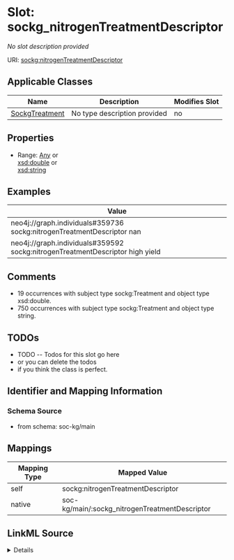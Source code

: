 

# Slot: sockg_nitrogenTreatmentDescriptor


_No slot description provided_





URI: [sockg:nitrogenTreatmentDescriptor](http://www.semanticweb.org/sockg/ontologies/2024/0/soil-carbon-ontology/nitrogenTreatmentDescriptor)



<!-- no inheritance hierarchy -->





## Applicable Classes

| Name | Description | Modifies Slot |
| --- | --- | --- |
| [SockgTreatment](../classes/SockgTreatment.md) | No type description provided |  no  |







## Properties

* Range: [Any](../classes/Any.md)&nbsp;or&nbsp;<br />[xsd:double](http://www.w3.org/2001/XMLSchema#double)&nbsp;or&nbsp;<br />[xsd:string](http://www.w3.org/2001/XMLSchema#string)






## Examples

| Value |
| --- |
| neo4j://graph.individuals#359736 sockg:nitrogenTreatmentDescriptor nan |
| neo4j://graph.individuals#359592 sockg:nitrogenTreatmentDescriptor high yield |

## Comments

* 19 occurrences with subject type sockg:Treatment and object type xsd:double.
* 750 occurrences with subject type sockg:Treatment and object type string.

## TODOs

* TODO -- Todos for this slot go here
* or you can delete the todos
* if you think the class is perfect.

## Identifier and Mapping Information







### Schema Source


* from schema: soc-kg/main




## Mappings

| Mapping Type | Mapped Value |
| ---  | ---  |
| self | sockg:nitrogenTreatmentDescriptor |
| native | soc-kg/main/:sockg_nitrogenTreatmentDescriptor |




## LinkML Source

<details>
```yaml
name: sockg_nitrogenTreatmentDescriptor
description: No slot description provided
todos:
- TODO -- Todos for this slot go here
- or you can delete the todos
- if you think the class is perfect.
comments:
- 19 occurrences with subject type sockg:Treatment and object type xsd:double.
- 750 occurrences with subject type sockg:Treatment and object type string.
examples:
- value: neo4j://graph.individuals#359736 sockg:nitrogenTreatmentDescriptor nan
- value: neo4j://graph.individuals#359592 sockg:nitrogenTreatmentDescriptor high yield
from_schema: soc-kg/main
rank: 1000
slot_uri: sockg:nitrogenTreatmentDescriptor
alias: sockg_nitrogenTreatmentDescriptor
domain_of:
- sockg_Treatment
range: Any
any_of:
- range: double
- range: string

```
</details>